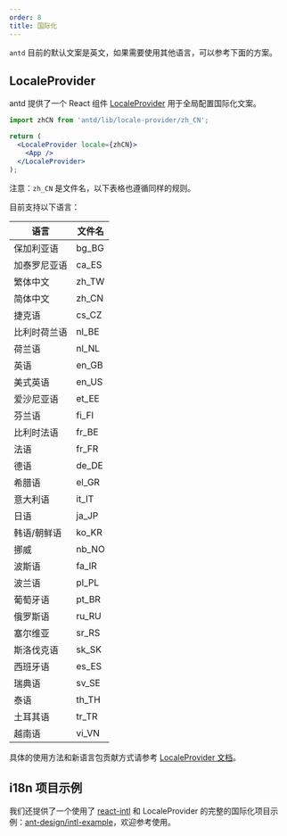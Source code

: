 ```yaml
---
order: 8
title: 国际化
---
```


`antd` 目前的默认文案是英文，如果需要使用其他语言，可以参考下面的方案。

## LocaleProvider

antd 提供了一个 React 组件 [LocaleProvider](/components/locale-provider) 用于全局配置国际化文案。

```jsx
import zhCN from 'antd/lib/locale-provider/zh_CN';

return (
  <LocaleProvider locale={zhCN}>
    <App />
  </LocaleProvider>
);
```

注意：`zh_CN` 是文件名，以下表格也遵循同样的规则。

目前支持以下语言：

|语言|文件名|
|---|---|
|保加利亚语|bg_BG|
|加泰罗尼亚语|ca_ES|
|繁体中文|zh_TW|
|简体中文|zh_CN|
|捷克语|cs_CZ|
|比利时荷兰语|nl_BE|
|荷兰语|nl_NL|
|英语|en_GB|
|美式英语|en_US|
|爱沙尼亚语|et_EE|
|芬兰语|fi_FI|
|比利时法语|fr_BE|
|法语|fr_FR|
|德语|de_DE|
|希腊语|el_GR|
|意大利语|it_IT|
|日语|ja_JP|
|韩语/朝鲜语|ko_KR|
|挪威|nb_NO|
|波斯语|fa_IR|
|波兰语|pl_PL|
|葡萄牙语|pt_BR|
|俄罗斯语|ru_RU|
|塞尔维亚|sr_RS|
|斯洛伐克语|sk_SK|
|西班牙语|es_ES|
|瑞典语|sv_SE|
|泰语|th_TH|
|土耳其语|tr_TR|
|越南语|vi_VN|

具体的使用方法和新语言包贡献方式请参考 [LocaleProvider 文档](/components/locale-provider)。

## i18n 项目示例

我们还提供了一个使用了 [react-intl](https://github.com/yahoo/react-intl) 和 LocaleProvider 的完整的国际化项目示例：[ant-design/intl-example](https://github.com/ant-design/intl-example)，欢迎参考使用。
